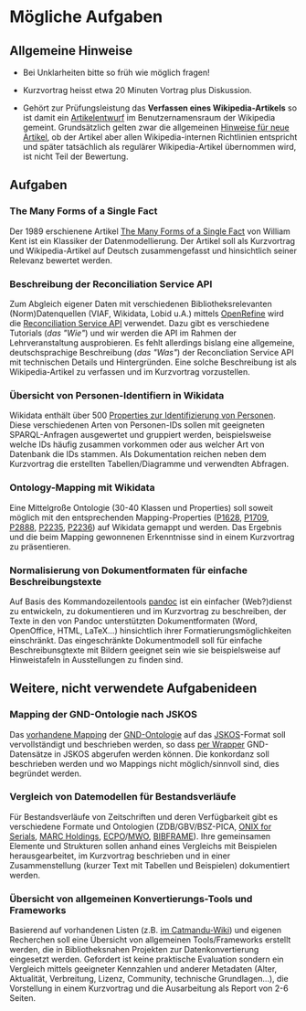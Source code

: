 # Mögliche Aufgaben

## Allgemeine Hinweise

* Bei Unklarheiten bitte so früh wie möglich fragen!

* Kurzvortrag heisst etwa 20 Minuten Vortrag plus Diskussion.

* Gehört zur Prüfungsleistung das **Verfassen eines Wikipedia-Artikels** so ist
  damit ein [Artikelentwurf] im Benutzernamensraum der Wikipedia gemeint.
  Grundsätzlich gelten zwar die allgemeinen [Hinweise für neue Artikel], ob der
  Artikel aber allen Wikipedia-internen Richtlinien entspricht und später
  tatsächlich als regulärer Wikipedia-Artikel übernommen wird, ist nicht Teil
  der Bewertung.

[Artikelentwurf]: https://de.wikipedia.org/wiki/Hilfe:Artikelentwurf
[Hinweise für neue Artikel]: https://de.wikipedia.org/wiki/Hilfe:Neuen_Artikel_anlegen

## Aufgaben

### The Many Forms of a Single Fact

Der 1989 erschienene Artikel [The Many Forms of a Single Fact](http://www.bkent.net/Doc/manyform.htm) von William Kent ist ein Klassiker der Datenmodellierung. Der Artikel soll als Kurzvortrag und Wikipedia-Artikel auf Deutsch zusammengefasst und hinsichtlich seiner Relevanz bewertet werden.

### Beschreibung der Reconciliation Service API

Zum Abgleich eigener Daten mit verschiedenen Bibliotheksrelevanten (Norm)Datenquellen (VIAF, Wikidata, Lobid u.A.) mittels [OpenRefine] wird die [Reconciliation Service API] verwendet. Dazu gibt es verschiedene Tutorials (*das "Wie"*) und wir werden die API im Rahmen der Lehrveranstaltung ausprobieren. Es fehlt allerdings bislang eine allgemeine, deutschsprachige Beschreibung (*das "Was"*) der Reconcliation Service API mit technischen Details und Hintergründen. Eine solche Beschreibung ist als Wikipedia-Artikel zu verfassen und im Kurzvortrag vorzustellen.

[OpenRefine]: https://en.wikipedia.org/wiki/OpenRefine
[Reconciliation Service API]: https://github.com/OpenRefine/OpenRefine/wiki/Reconciliation-Service-API

### Übersicht von Personen-Identifiern in Wikidata

Wikidata enthält über 500 [Properties zur Identifizierung von Personen]. Diese verschiedenen Arten von Personen-IDs sollen mit geeigneten SPARQL-Anfragen ausgewertet und gruppiert werden, beispielsweise welche IDs häufig zusammen vorkommen oder aus welcher Art von Datenbank die IDs stammen. Als Dokumentation reichen neben dem Kurzvortrag die erstellten Tabellen/Diagramme und verwendten Abfragen.

[Properties zur Identifizierung von Personen]: https://www.wikidata.org/wiki/Wikidata:List_of_properties/Person/Authority_control

### Ontology-Mapping mit Wikidata

Eine Mittelgroße Ontologie (30-40 Klassen und Properties) soll soweit möglich mit den entsprechenden Mapping-Properties ([P1628], [P1709], [P2888], [P2235], [P2236]) auf Wikidata gemappt und werden. Das Ergebnis und die beim Mapping gewonnenen Erkenntnisse sind in einem Kurzvortrag zu präsentieren. 

[P1628]: https://www.wikidata.org/wiki/Property:P1628
[P1709]: https://www.wikidata.org/wiki/Property:P1709
[P2888]: https://www.wikidata.org/wiki/Property:P2888
[P2235]: https://www.wikidata.org/wiki/Property:P2235
[P2236]: https://www.wikidata.org/wiki/Property:P2236

### Normalisierung von Dokumentformaten für einfache Beschreibungstexte

Auf Basis des Kommandozeilentools [pandoc] ist ein einfacher (Web?)dienst zu entwickeln, zu dokumentieren und im Kurzvortrag zu beschreiben, der Texte in den von Pandoc unterstützten Dokumentformaten (Word, OpenOffice, HTML, LaTeX...) hinsichtlich ihrer Formatierungsmöglichkeiten einschränkt. Das eingeschränkte Dokumentmodell soll für einfache Beschreibunsgtexte mit Bildern geeignet sein wie sie beispielsweise auf Hinweistafeln in Ausstellungen zu finden sind.

[pandoc]: http://pandoc.org/


## Weitere, nicht verwendete Aufgabenideen

### Mapping der GND-Ontologie nach JSKOS

Das [vorhandene Mapping](https://github.com/gbv/jskos-php-examples/blob/master/src/lib/GNDService.yaml) der [GND-Ontologie] auf das [JSKOS]-Format soll vervollständigt und beschrieben werden, so dass [per Wrapper](https://jskos-php-examples.herokuapp.com/) GND-Datensätze in JSKOS abgerufen werden können. Die konkordanz soll beschrieben werden und wo Mappings nicht möglich/sinnvoll sind, dies begründet werden.

[GND-Ontologie]: http://d-nb.info/standards/elementset/gnd
[JSKOS]: https://gbv.github.io/jskos/jskos.html

### Vergleich von Datemodellen für Bestandsverläufe

Für Bestandsverläufe von Zeitschriften und deren Verfügbarkeit gibt es verschiedene Formate und Ontologien (ZDB/GBV/BSZ-PICA, [ONIX for Serials], [MARC Holdings], [ECPO]/[MWO], [BIBFRAME]). Ihre gemeinsamen Elemente und Strukturen sollen anhand eines Vergleichs mit Beispielen herausgearbeitet, im Kurzvortrag beschrieben und in einer Zusammenstellung (kurzer Text mit Tabellen und Beispielen) dokumentiert werden.

[MARC Holdings]: https://www.loc.gov/marc/holdings/hd863865.html
[ECPO]: http://cklee.github.io/ecpo/
[MWO]: http://dini-ag-kim.github.io/movingwall/
[ONIX for Serials]: http://www.editeur.org/files/ONIX%20for%20Serials%20-%20Coverage/20120326_ONIX_Coverage_overview_v1_0.pdf
[BIBFRAME]: http://id.loc.gov/ontologies/bibframe.html

### Übersicht von allgemeinen Konvertierungs-Tools und Frameworks

Basierend auf vorhandenen Listen (z.B. [im Catmandu-Wiki](https://github.com/LibreCat/Catmandu/wiki/Related-Projects)) und eigenen Recherchen soll eine Übersicht von allgemeinen Tools/Frameworks erstellt werden, die in Bibliotheksnahen Projekten zur Datenkonvertierung eingesetzt werden. Gefordert ist keine praktische Evaluation sondern ein Vergleich mittels geeigneter Kennzahlen und anderer Metadaten (Alter, Aktualität, Verbreitung, Lizenz, Community, technische Grundlagen...), die Vorstellung in einem Kurzvortrag und die Ausarbeitung als Report von 2-6 Seiten.


